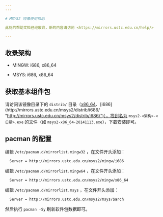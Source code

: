 ```yaml
---
---

# MSYS2 镜像使用帮助

此处的帮助文档已经废弃，新的内容请访问 <https://mirrors.ustc.edu.cn/help/>

---
```


## 收录架构

- MINGW: i686, x86_64

- MSYS: i686, x86_64

## 获取基本组件包

请访问该镜像目录下的 `distrib/` 目录（[x86_64](http://mirrors.ustc.edu.cn/msys2/distrib/x86_64/ "http://mirrors.ustc.edu.cn/msys2/distrib/x86_64/")、[i686](http://mirrors.ustc.edu.cn/msys2/distrib/i686/ "http://mirrors.ustc.edu.cn/msys2/distrib/i686/")），找到名为 `msys2-<架构>-<日期>.exe` 的文件（如 `msys2-x86_64-20141113.exe`），下载安装即可。

## pacman 的配置

编辑 `/etc/pacman.d/mirrorlist.mingw32` ，在文件开头添加：

      Server = http://mirrors.ustc.edu.cn/msys2/mingw/i686

编辑 `/etc/pacman.d/mirrorlist.mingw64` ，在文件开头添加：

      Server = http://mirrors.ustc.edu.cn/msys2/mingw/x86_64

编辑 `/etc/pacman.d/mirrorlist.msys` ，在文件开头添加：

      Server = http://mirrors.ustc.edu.cn/msys2/msys/$arch

然后执行 `pacman -Sy` 刷新软件包数据即可。
